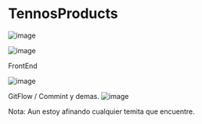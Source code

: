# TennosProducts



![image](https://github.com/user-attachments/assets/d892df16-d796-4d9b-a07b-dd4ba48ba1be)



![image](https://github.com/user-attachments/assets/783a0179-bdee-4ef2-9576-383f00164c5d)


FrontEnd


![image](https://github.com/user-attachments/assets/96cc0546-3e2f-4495-b0ba-d5718fd2400c)


GitFlow /  Commint y demas. 
![image](https://github.com/user-attachments/assets/25193e7f-63c2-4cae-9163-ad18f9f36c9b)


Nota: Aun estoy afinando cualquier temita que encuentre.
